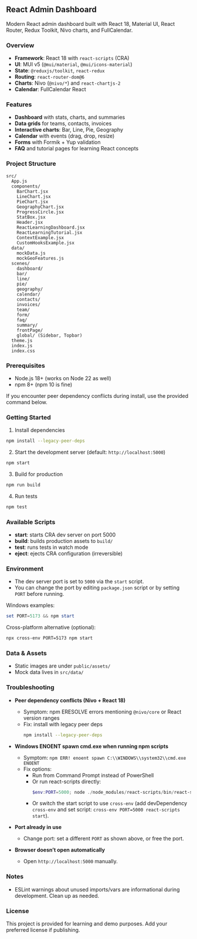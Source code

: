 ## React Admin Dashboard

Modern React admin dashboard built with React 18, Material UI, React Router, Redux Toolkit, Nivo charts, and FullCalendar.

### Overview
- **Framework**: React 18 with `react-scripts` (CRA)
- **UI**: MUI v5 (`@mui/material`, `@mui/icons-material`)
- **State**: `@reduxjs/toolkit`, `react-redux`
- **Routing**: `react-router-dom@6`
- **Charts**: Nivo (`@nivo/*`) and `react-chartjs-2`
- **Calendar**: FullCalendar React

### Features
- **Dashboard** with stats, charts, and summaries
- **Data grids** for teams, contacts, invoices
- **Interactive charts**: Bar, Line, Pie, Geography
- **Calendar** with events (drag, drop, resize)
- **Forms** with Formik + Yup validation
- **FAQ** and tutorial pages for learning React concepts

### Project Structure
```
src/
  App.js
  components/
    BarChart.jsx
    LineChart.jsx
    PieChart.jsx
    GeographyChart.jsx
    ProgressCircle.jsx
    StatBox.jsx
    Header.jsx
    ReactLearningDashboard.jsx
    ReactLearningTutorial.jsx
    ContextExample.jsx
    CustomHooksExample.jsx
  data/
    mockData.js
    mockGeoFeatures.js
  scenes/
    dashboard/
    bar/
    line/
    pie/
    geography/
    calendar/
    contacts/
    invoices/
    team/
    form/
    faq/
    summary/
    frontPage/
    global/ (Sidebar, Topbar)
  theme.js
  index.js
  index.css
```

### Prerequisites
- Node.js 18+ (works on Node 22 as well)
- npm 8+ (npm 10 is fine)

If you encounter peer dependency conflicts during install, use the provided command below.

### Getting Started
1) Install dependencies
```bash
npm install --legacy-peer-deps
```

2) Start the development server (default: `http://localhost:5000`)
```bash
npm start
```

3) Build for production
```bash
npm run build
```

4) Run tests
```bash
npm test
```

### Available Scripts
- **start**: starts CRA dev server on port 5000
- **build**: builds production assets to `build/`
- **test**: runs tests in watch mode
- **eject**: ejects CRA configuration (irreversible)

### Environment
- The dev server port is set to `5000` via the `start` script.
- You can change the port by editing `package.json` script or by setting `PORT` before running.

Windows examples:
```powershell
set PORT=5173 && npm start
```

Cross-platform alternative (optional):
```bash
npx cross-env PORT=5173 npm start
```

### Data & Assets
- Static images are under `public/assets/`
- Mock data lives in `src/data/`

### Troubleshooting
- **Peer dependency conflicts (Nivo + React 18)**
  - Symptom: npm ERESOLVE errors mentioning `@nivo/core` or React version ranges
  - Fix: install with legacy peer deps
    ```bash
    npm install --legacy-peer-deps
    ```

- **Windows ENOENT spawn cmd.exe when running npm scripts**
  - Symptom: `npm ERR! enoent spawn C:\\WINDOWS\\system32\\cmd.exe ENOENT`
  - Fix options:
    - Run from Command Prompt instead of PowerShell
    - Or run react-scripts directly:
      ```powershell
      $env:PORT=5000; node ./node_modules/react-scripts/bin/react-scripts.js start
      ```
    - Or switch the start script to use `cross-env` (add devDependency `cross-env` and set script: `cross-env PORT=5000 react-scripts start`).

- **Port already in use**
  - Change port: set a different `PORT` as shown above, or free the port.

- **Browser doesn’t open automatically**
  - Open `http://localhost:5000` manually.

### Notes
- ESLint warnings about unused imports/vars are informational during development. Clean up as needed.

### License
This project is provided for learning and demo purposes. Add your preferred license if publishing.


